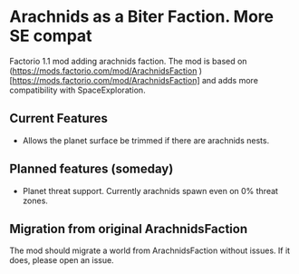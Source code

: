 # Arachnids as a Biter Faction. More SE compat

Factorio 1.1 mod adding arachnids faction. The mod is based on (https://mods.factorio.com/mod/ArachnidsFaction )[https://mods.factorio.com/mod/ArachnidsFaction]
and adds more compatibility with SpaceExploration.

## Current Features
- Allows the planet surface be trimmed if there are arachnids nests.

## Planned features (someday)
- Planet threat support. Currently arachnids spawn even on 0% threat zones.

## Migration from original ArachnidsFaction
The mod should migrate a world from ArachnidsFaction without issues. If it does, please open an issue.
